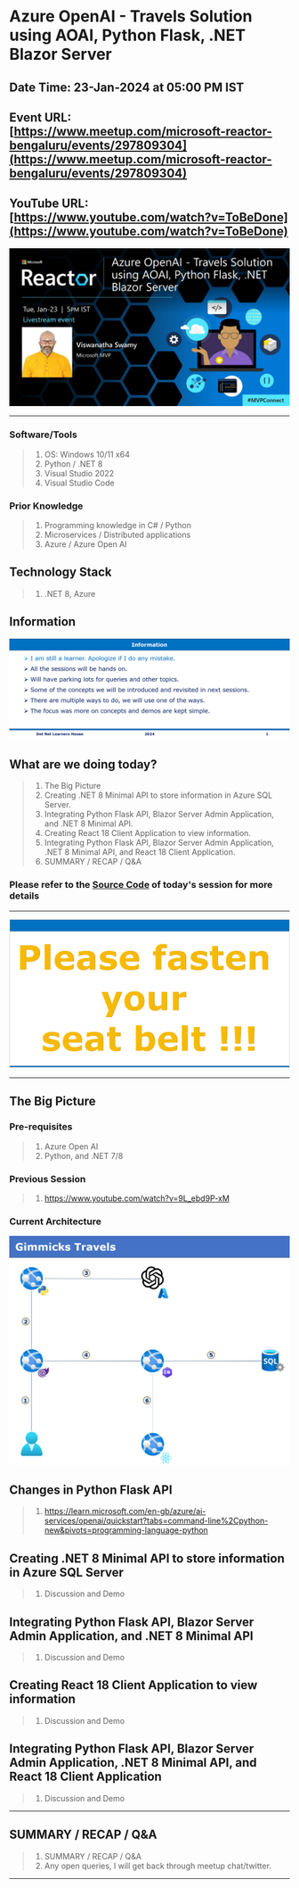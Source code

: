 # Azure OpenAI - Travels Solution using AOAI, Python Flask, .NET Blazor Server

## Date Time: 23-Jan-2024 at 05:00 PM IST

## Event URL: [https://www.meetup.com/microsoft-reactor-bengaluru/events/297809304](https://www.meetup.com/microsoft-reactor-bengaluru/events/297809304)

## YouTube URL: [https://www.youtube.com/watch?v=ToBeDone](https://www.youtube.com/watch?v=ToBeDone)

![Viswanatha Swamy P K |150x150](./Documentation/Images/ViswanathaSwamyPK.PNG)

---

### Software/Tools

> 1. OS: Windows 10/11 x64
> 1. Python / .NET 8
> 1. Visual Studio 2022
> 1. Visual Studio Code

### Prior Knowledge

> 1. Programming knowledge in C# / Python
> 1. Microservices / Distributed applications
> 1. Azure / Azure Open AI

## Technology Stack

> 1. .NET 8, Azure

## Information

![Information | 100x100](../Documentation/Images/Information.PNG)

## What are we doing today?

> 1. The Big Picture
> 1. Creating .NET 8 Minimal API to store information in Azure SQL Server.
> 1. Integrating Python Flask API, Blazor Server Admin Application, and .NET 8 Minimal API.
> 1. Creating React 18 Client Application to view information.
> 1. Integrating Python Flask API, Blazor Server Admin Application, .NET 8 Minimal API, and React 18 Client Application.
> 1. SUMMARY / RECAP / Q&A

### Please refer to the [**Source Code**](https://github.com/ViswanathaSwamy-PK-TechSkillz-Academy/learn-dapr) of today's session for more details

---

![Information | 100x100](../Documentation/Images/SeatBelt.PNG)

---

## The Big Picture

### Pre-requisites

> 1. Azure Open AI
> 1. Python, and .NET 7/8

### Previous Session

> 1. <https://www.youtube.com/watch?v=9L_ebd9P-xM>

### Current Architecture

![Current Architecture | 100x100](./Documentation/Images/SessionFirstLook.PNG)

## Changes in Python Flask API

> 1. <https://learn.microsoft.com/en-gb/azure/ai-services/openai/quickstart?tabs=command-line%2Cpython-new&pivots=programming-language-python>

## Creating .NET 8 Minimal API to store information in Azure SQL Server

> 1. Discussion and Demo

## Integrating Python Flask API, Blazor Server Admin Application, and .NET 8 Minimal API

> 1. Discussion and Demo

## Creating React 18 Client Application to view information

> 1. Discussion and Demo

## Integrating Python Flask API, Blazor Server Admin Application, .NET 8 Minimal API, and React 18 Client Application

> 1. Discussion and Demo

---

## SUMMARY / RECAP / Q&A

> 1. SUMMARY / RECAP / Q&A
> 2. Any open queries, I will get back through meetup chat/twitter.

---
